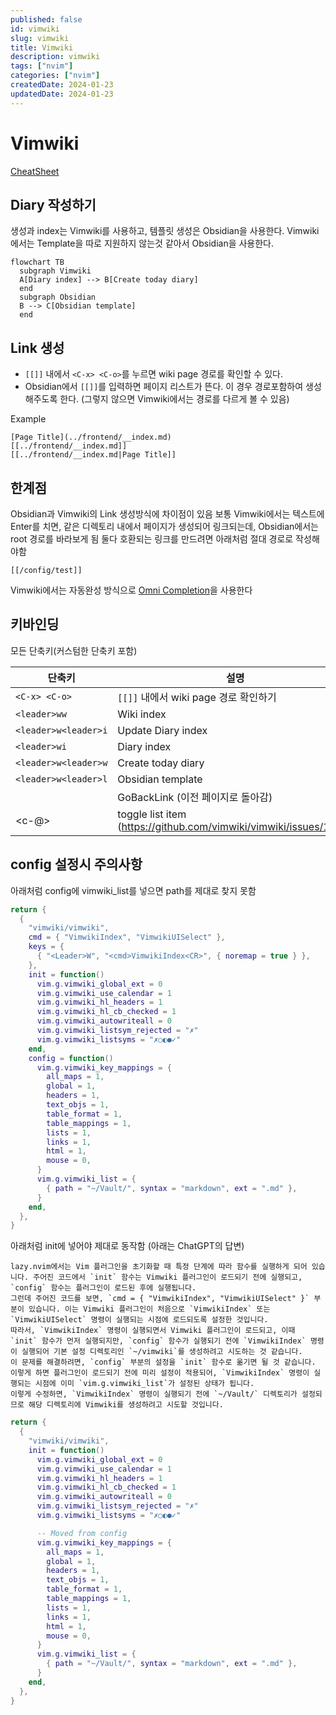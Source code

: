 ```yaml
---
published: false
id: vimwiki
slug: vimwiki
title: Vimwiki
description: vimwiki
tags: ["nvim"]
categories: ["nvim"]
createdDate: 2024-01-23
updatedDate: 2024-01-23
---
```


# Vimwiki

[CheatSheet](https://gist.github.com/drkarl/4c503bccb62558dc85e8b1bc0f29e9cb)

## Diary 작성하기
생성과 index는 Vimwiki를 사용하고, 템플릿 생성은 Obsidian을 사용한다.
Vimwiki에서는 Template을 따로 지원하지 않는것 같아서 Obsidian을 사용한다.

```mermaid
flowchart TB
  subgraph Vimwiki
  A[Diary index] --> B[Create today diary]
  end
  subgraph Obsidian
  B --> C[Obsidian template]
  end
```


## Link 생성
- `[[]]` 내에서 `<C-x> <C-o>`를 누르면 wiki page 경로를 확인할 수 있다.
- Obsidian에서 `[[]]`를 입력하면 페이지 리스트가 뜬다.  이 경우 경로포함하여 생성해주도록 한다.
  (그렇지 않으면 Vimwiki에서는 경로를 다르게 볼 수 있음)

Example
```
[Page Title](../frontend/__index.md)
[[../frontend/__index.md]]
[[../frontend/__index.md|Page Title]]
```


## 한계점
Obsidian과 Vimwiki의 Link 생성방식에 차이점이 있음
보통 Vimwiki에서는 텍스트에 Enter를 치면,  같은 디렉토리 내에서 페이지가 생성되어 링크되는데,
Obsidian에서는 root 경로를 바라보게 됨
둘다 호환되는 링크를 만드려면 아래처럼 절대 경로로 작성해야함
```
[[/config/test]]
```

Vimwiki에서는 자동완성 방식으로 [Omni Completion](https://vim.fandom.com/wiki/Omni_completion)을 사용한다


## 키바인딩
모든 단축키(커스텀한 단축키 포함)

| 단축키               | 설명                                                              | default/custom |
| ---                  | ---                                                               | ---            |
| `<C-x> <C-o>`        | `[[]]` 내에서 wiki page 경로 확인하기                             | default        |
| `<leader>ww`         | Wiki index                                                        | default        |
| `<leader>w<leader>i` | Update Diary index                                                | default        |
| `<leader>wi`         | Diary index                                                       | default        |
| `<leader>w<leader>w` | Create today diary                                                | default        |
| `<leader>w<leader>l` | Obsidian template                                                 | custom         |
| <Backspace>          | GoBackLink (이전 페이지로 돌아감)                                 | default        |
| <c-@>                | toggle list item (https://github.com/vimwiki/vimwiki/issues/1061) | default        |


## config 설정시 주의사항

아래처럼 config에 vimwiki_list를 넣으면 path를 제대로 찾지 못함
```lua
return {
  {
    "vimwiki/vimwiki",
    cmd = { "VimwikiIndex", "VimwikiUISelect" },
    keys = {
      { "<Leader>W", "<cmd>VimwikiIndex<CR>", { noremap = true } },
    },
    init = function()
      vim.g.vimwiki_global_ext = 0
      vim.g.vimwiki_use_calendar = 1
      vim.g.vimwiki_hl_headers = 1
      vim.g.vimwiki_hl_cb_checked = 1
      vim.g.vimwiki_autowriteall = 0
      vim.g.vimwiki_listsym_rejected = "✗"
      vim.g.vimwiki_listsyms = "✗○◐●✓"
    end,
    config = function()
      vim.g.vimwiki_key_mappings = {
        all_maps = 1,
        global = 1,
        headers = 1,
        text_objs = 1,
        table_format = 1,
        table_mappings = 1,
        lists = 1,
        links = 1,
        html = 1,
        mouse = 0,
      }
      vim.g.vimwiki_list = {
        { path = "~/Vault/", syntax = "markdown", ext = ".md" },
      }
    end,
  },
}
```

아래처럼 init에 넣어야 제대로 동작함 (아래는 ChatGPT의 답변)
```
lazy.nvim에서는 Vim 플러그인을 초기화할 때 특정 단계에 따라 함수를 실행하게 되어 있습니다. 주어진 코드에서 `init` 함수는 Vimwiki 플러그인이 로드되기 전에 실행되고, `config` 함수는 플러그인이 로드된 후에 실행됩니다.
그런데 주어진 코드를 보면, `cmd = { "VimwikiIndex", "VimwikiUISelect" }` 부분이 있습니다. 이는 Vimwiki 플러그인이 처음으로 `VimwikiIndex` 또는 `VimwikiUISelect` 명령이 실행되는 시점에 로드되도록 설정한 것입니다.
따라서, `VimwikiIndex` 명령이 실행되면서 Vimwiki 플러그인이 로드되고, 이때 `init` 함수가 먼저 실행되지만, `config` 함수가 실행되기 전에 `VimwikiIndex` 명령이 실행되어 기본 설정 디렉토리인 `~/vimwiki`를 생성하려고 시도하는 것 같습니다.
이 문제를 해결하려면, `config` 부분의 설정을 `init` 함수로 옮기면 될 것 같습니다. 이렇게 하면 플러그인이 로드되기 전에 미리 설정이 적용되어, `VimwikiIndex` 명령이 실행되는 시점에 이미 `vim.g.vimwiki_list`가 설정된 상태가 됩니다.
이렇게 수정하면, `VimwikiIndex` 명령이 실행되기 전에 `~/Vault/` 디렉토리가 설정되므로 해당 디렉토리에 Vimwiki를 생성하려고 시도할 것입니다.
```

```lua
return {
  {
    "vimwiki/vimwiki",
    init = function()
      vim.g.vimwiki_global_ext = 0
      vim.g.vimwiki_use_calendar = 1
      vim.g.vimwiki_hl_headers = 1
      vim.g.vimwiki_hl_cb_checked = 1
      vim.g.vimwiki_autowriteall = 0
      vim.g.vimwiki_listsym_rejected = "✗"
      vim.g.vimwiki_listsyms = "✗○◐●✓"

      -- Moved from config
      vim.g.vimwiki_key_mappings = {
        all_maps = 1,
        global = 1,
        headers = 1,
        text_objs = 1,
        table_format = 1,
        table_mappings = 1,
        lists = 1,
        links = 1,
        html = 1,
        mouse = 0,
      }
      vim.g.vimwiki_list = {
        { path = "~/Vault/", syntax = "markdown", ext = ".md" },
      }
    end,
  },
}
```

